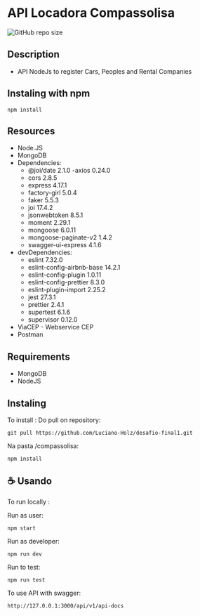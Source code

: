# API Locadora Compassolisa

![GitHub repo size](https://img.shields.io/github/repo-size/Luciano-Holz/compasssolisa)

## Description

- API NodeJs to register Cars, Peoples and Rental Companies

## Instaling with npm

```
npm install
```

## Resources

- Node.JS
- MongoDB
- Dependencies:
    - @joi/date 2.1.0
    -axios 0.24.0
    - cors 2.8.5
    - express 4.17.1
    - factory-girl 5.0.4
    - faker 5.5.3
    - joi 17.4.2
    - jsonwebtoken 8.5.1
    - moment 2.29.1
    - mongoose 6.0.11
    - mongoose-paginate-v2 1.4.2
    - swagger-ui-express 4.1.6
- devDependencies:
    - eslint 7.32.0
    - eslint-config-airbnb-base 14.2.1
    - eslint-config-plugin 1.0.11
    - eslint-config-prettier 8.3.0
    - eslint-plugin-import 2.25.2
    - jest 27.3.1
    - prettier 2.4.1
    - supertest 6.1.6
    - supervisor 0.12.0
- ViaCEP - Webservice CEP
- Postman

## Requirements
- MongoDB
- NodeJS

## Instaling <API Locadora Compassolisa>

To install <API Locadora Compassolisa>:
Do pull on repository:

```
git pull https://github.com/Luciano-Holz/desafio-final1.git
```

Na pasta /compassolisa:

```
npm install
```

## ☕ Usando <API Locadora Compassolisa>

To run locally <API Locadora Compassolisa>:

Run as user:

```
npm start
```

Run as developer:

```
npm run dev
```
Run to test: 

```
npm run test
```

To use API with swagger:

```
http://127.0.0.1:3000/api/v1/api-docs
```